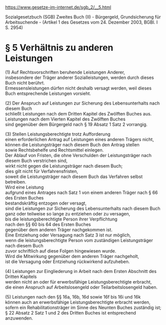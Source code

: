 https://www.gesetze-im-internet.de/sgb_2/__5.html

Sozialgesetzbuch (SGB) Zweites Buch (II) - Bürgergeld, Grundsicherung für Arbeitsuchende - (Artikel 1 des Gesetzes vom 24. Dezember 2003, BGBl. I S. 2954)

# § 5 Verhältnis zu anderen Leistungen

(1) Auf Rechtsvorschriften beruhende Leistungen Anderer,  
insbesondere der Träger anderer Sozialleistungen, werden durch dieses Buch nicht berührt.  
Ermessensleistungen dürfen nicht deshalb versagt werden, weil dieses Buch entsprechende Leistungen vorsieht.

(2) Der Anspruch auf Leistungen zur Sicherung des Lebensunterhalts nach diesem Buch  
schließt Leistungen nach dem Dritten Kapitel des Zwölften Buches aus.  
Leistungen nach dem Vierten Kapitel des Zwölften Buches  
sind gegenüber dem Bürgergeld nach § 19 Absatz 1 Satz 2 vorrangig.

(3) Stellen Leistungsberechtigte trotz Aufforderung  
einen erforderlichen Antrag auf Leistungen eines anderen Trägers nicht,  
können die Leistungsträger nach diesem Buch den Antrag stellen  
sowie Rechtsbehelfe und Rechtsmittel einlegen.  
Der Ablauf von Fristen, die ohne Verschulden der Leistungsträger nach diesem Buch verstrichen sind,  
wirkt nicht gegen die Leistungsträger nach diesem Buch;  
dies gilt nicht für Verfahrensfristen,  
soweit die Leistungsträger nach diesem Buch das Verfahren selbst betreiben.  
Wird eine Leistung  
aufgrund eines Antrages nach Satz 1 von einem anderen Träger nach § 66 des Ersten Buches  
bestandskräftig entzogen oder versagt,  
sind die Leistungen zur Sicherung des Lebensunterhalts nach diesem Buch  
ganz oder teilweise so lange zu entziehen oder zu versagen,  
bis die leistungsberechtigte Person ihrer Verpflichtung  
nach den §§ 60 bis 64 des Ersten Buches  
gegenüber dem anderen Träger nachgekommen ist.  
Eine Entziehung oder Versagung nach Satz 3 ist nur möglich,  
wenn die leistungsberechtigte Person vom zuständigen Leistungsträger nach diesem Buch  
zuvor schriftlich auf diese Folgen hingewiesen wurde.  
Wird die Mitwirkung gegenüber dem anderen Träger nachgeholt,  
ist die Versagung oder Entziehung rückwirkend aufzuheben.

(4) Leistungen zur Eingliederung in Arbeit nach dem Ersten Abschnitt des Dritten Kapitels  
werden nicht an oder für erwerbsfähige Leistungsberechtigte erbracht,  
die einen Anspruch auf Arbeitslosengeld oder Teilarbeitslosengeld haben.

(5) Leistungen nach den §§ 16a, 16b, 16d sowie 16f bis 16i und 16k  
können auch an erwerbsfähige Leistungsberechtigte erbracht werden,  
sofern ein Rehabilitationsträger im Sinne des Neunten Buches zuständig ist;  
§ 22 Absatz 2 Satz 1 und 2 des Dritten Buches ist entsprechend anzuwenden.
